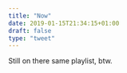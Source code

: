 ```yaml
---
title: "Now"
date: 2019-01-15T21:34:15+01:00
draft: false
type: "tweet"
---
```

<a href="https://itunes.apple.com/fr/playlist/ecm/pl.5a9326f0f5da47059b21850add4d145b" type="application/rss+xml" class="iconfont icon-music" title="rss"></a> Still on there same playlist, btw.
